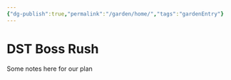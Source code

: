 ```yaml
---
{"dg-publish":true,"permalink":"/garden/home/","tags":"gardenEntry"}
---
```


# DST Boss Rush
Some notes here for our plan